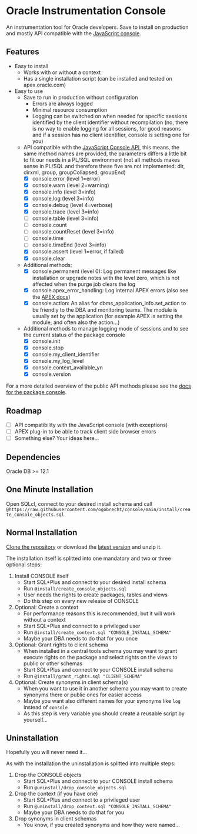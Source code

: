 # Oracle Instrumentation Console

An instrumentation tool for Oracle developers. Save to install on production and
mostly API compatible with the [JavaScript
console](https://developers.google.com/web/tools/chrome-devtools/console/api).

## Features

- Easy to install
  - Works with or without a context
  - Has a single installation script (can be installed and tested on apex.oracle.com)
- Easy to use
  - Save to run in production without configuration
    - Errors are always logged
    - Minimal resource consumption
    - Logging can be switched on when needed for specific sessions identified by
      the client identifier without recompilation (no, there is no way to enable
      logging for all sessions, for good reasons and if a session has no client
      identifier, console is setting one for you)
  - API compatible with the [JavaScript Console
    API](https://developers.google.com/web/tools/chrome-devtools/console/api),
    this means, the same method names are provided, the parameters differs a
    little bit to fit our needs in a PL/SQL environment (not all methods makes
    sense in PL/SQL and therefore these five are not implemented: dir, dirxml,
    group, groupCollapsed, groupEnd)
    - [X] console.error (level 1=error)
    - [X] console.warn (level 2=warning)
    - [X] console.info (level 3=info)
    - [X] console.log (level 3=info)
    - [X] console.debug (level 4=verbose)
    - [X] console.trace (level 3=info)
    - [ ] console.table (level 3=info)
    - [ ] console.count
    - [ ] console.countReset (level 3=info)
    - [ ] console.time
    - [ ] console.timeEnd (level 3=info)
    - [X] console.assert (level 1=error, if failed)
    - [X] console.clear
  - Additional methods:
    - [X] console.permanent (level 0): Log permanent messages like installation
      or upgrade notes with the level zero, which is not affected when the purge
      job clears the log
    - [X] console.apex_error_handling: Log internal APEX errors (also see the
      [APEX
      docs](https://docs.oracle.com/en/database/oracle/application-express/20.2/aeapi/Example-of-an-Error-Handling-Function.html#GUID-2CD75881-1A59-4787-B04B-9AAEC14E1A82))
    - [X] console.action: An alias for dbms_application_info.set_action to be
      friendly to the DBA and monitoring teams. The module is usually set by the
      application (for example APEX is setting the module, and often also the
      action...)
  - Additional methods to manage logging mode of sessions and to see the current
    status of the package console
    - [X] console.init
    - [X] console.stop
    - [X] console.my_client_identifier
    - [X] console.my_log_level
    - [X] console.context_available_yn
    - [X] console.version

For a more detailed overview of the public API methods please see the [docs for the package console](docs/console.md).

## Roadmap

- [ ] API compatibility with the JavaScript console (with exceptions)
- [ ] APEX plug-in to be able to track client side browser errors
- [ ] Something else? Your ideas here...

## Dependencies

Oracle DB >= 12.1

## One Minute Installation

Open SQLcl, connect to your desired install schema and call
`@https://raw.githubusercontent.com/ogobrecht/console/main/install/create_console_objects.sql`

## Normal Installation

[Clone the repository](https://github.com/ogobrecht/console) or download the
[latest
version](https://github.com/ogobrecht/oracle-instrumentation-console/releases/latest)
and unzip it.

The installation itself is splitted into one mandatory and two or three optional
steps:

1. Install CONSOLE itself
    - Start SQL*Plus and connect to your desired install schema
    - Run `@install/create_console_objects.sql`
    - User needs the rights to create packages, tables and views
    - Do this step on every new release of CONSOLE
2. Optional: Create a context
    - For performance reasons this is recommended, but it will work without a context
    - Start SQL*Plus and connect to a privileged user
    - Run `@install/create_context.sql "CONSOLE_INSTALL_SCHEMA"`
    - Maybe your DBA needs to do that for you once
3. Optional: Grant rights to client schema
    - When installed in a central tools schema you may want to grant execute
      rights on the package and select rights on the views to public or other
      schemas
    - Start SQL*Plus and connect to your CONSOLE install schema
    - Run `@install/grant_rights.sql "CLIENT_SCHEMA"`
4. Optional: Create synonyms in client schema(s)
    - When you want to use it in another schema you may want to create synonyms
      there or public ones for easier access
    - Maybe you want also different names for your synonyms like `log` instead
      of `console`
    - As this step is very variable you should create a reusable script by
      yourself...

## Uninstallation

Hopefully you will never need it...

As with the installation the uninstallation is splitted into multiple steps:

1. Drop the CONSOLE objects
    - Start SQL*Plus and connect to your CONSOLE install schema
    - Run `@uninstall/drop_console_objects.sql`
2. Drop the context (if you have one)
    - Start SQL*Plus and connect to a privileged user
    - Run `@uninstall/drop_context.sql "CONSOLE_INSTALL_SCHEMA"`
    - Maybe your DBA needs to do that for you
3. Drop synonyms in client schemas
    - You know, if you created synonyms and how they were named...
